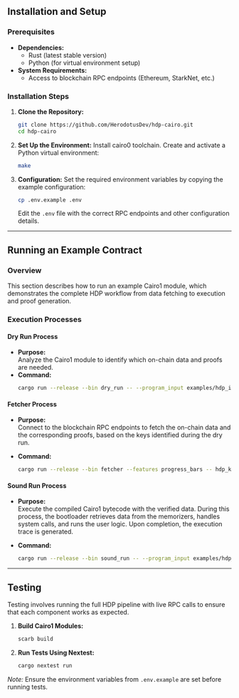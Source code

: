 ## Installation and Setup

### Prerequisites

- **Dependencies:**
  - Rust (latest stable version)
  - Python (for virtual environment setup)
- **System Requirements:**
  - Access to blockchain RPC endpoints (Ethereum, StarkNet, etc.)

### Installation Steps

1. **Clone the Repository:**

   ```bash
   git clone https://github.com/HerodotusDev/hdp-cairo.git
   cd hdp-cairo
   ```

2. **Set Up the Environment:**
   Install cairo0 toolchain.
   Create and activate a Python virtual environment:

   ```bash
   make
   ```

3. **Configuration:**
   Set the required environment variables by copying the example configuration:
   ```bash
   cp .env.example .env
   ```
   Edit the `.env` file with the correct RPC endpoints and other configuration details.

---

## Running an Example Contract

### Overview

This section describes how to run an example Cairo1 module, which demonstrates the complete HDP workflow from data fetching to execution and proof generation.

### Execution Processes

#### Dry Run Process

- **Purpose:**  
  Analyze the Cairo1 module to identify which on-chain data and proofs are needed.
- **Command:**
  ```bash
  cargo run --release --bin dry_run -- --program_input examples/hdp_input.json --program_output hdp_keys.json --layout starknet_with_keccak
  ```

#### Fetcher Process

- **Purpose:**  
  Connect to the blockchain RPC endpoints to fetch the on-chain data and the corresponding proofs, based on the keys identified during the dry run.

- **Command:**
  ```bash
  cargo run --release --bin fetcher --features progress_bars -- hdp_keys.json --program_output hdp_proofs.json
  ```

#### Sound Run Process

- **Purpose:**  
  Execute the compiled Cairo1 bytecode with the verified data. During this process, the bootloader retrieves data from the memorizers, handles system calls, and runs the user logic. Upon completion, the execution trace is generated.

- **Command:**
  ```bash
  cargo run --release --bin sound_run -- --program_input examples/hdp_input.json --program_proofs hdp_proofs.json --print_output --layout starknet_with_keccak --cairo_pie_output pie.zip
  ```

---

## Testing

Testing involves running the full HDP pipeline with live RPC calls to ensure that each component works as expected.

1. **Build Cairo1 Modules:**

   ```bash
   scarb build
   ```

2. **Run Tests Using Nextest:**
   ```bash
   cargo nextest run
   ```

_Note:_ Ensure the environment variables from `.env.example` are set before running tests.
